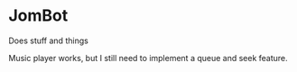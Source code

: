 # JomBot

Does stuff and things

Music player works, but I still need to implement a queue and seek feature.
